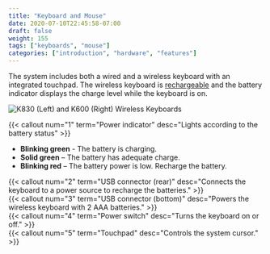 ```yaml
---
title: "Keyboard and Mouse"
date: 2020-07-10T22:45:58-07:00
draft: false
weight: 155
tags: ["keyboards", "mouse"]
categories: ["introduction", "hardware", "features"]
---
```


The system includes both a wired and a wireless keyboard with an integrated touchpad. The wireless keyboard is [rechargeable](../../../maintenance/basic/keyboard_recharge) and the battery indicator displays the charge level while the keyboard is on.

![K830 (Left) and K600 (Right) Wireless Keyboards](/images/keyboard_wireless_both.svg)

{{< callout num="1" term="Power indicator" desc="Lights according to the battery status" >}}
* **Blinking green** - The battery is charging.  
* **Solid green** – The battery has adequate charge.  
* **Blinking red** – The battery power is low. Recharge the battery.  

{{< callout num="2" term="USB connector (rear)" desc="Connects the keyboard to a power source to recharge the batteries." >}}  
{{< callout num="3" term="USB connector (bottom)" desc="Powers the wireless keyboard with 2 AAA batteries." >}}  
{{< callout num="4" term="Power switch" desc="Turns the keyboard on or off." >}}  
{{< callout num="5" term="Touchpad" desc="Controls the system cursor." >}}  
